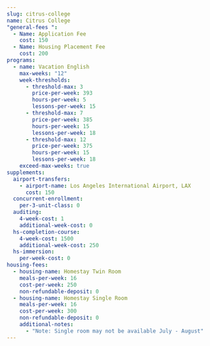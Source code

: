 ```yaml
---
slug: citrus-college
name: Citrus College
"general-fees ":
  - Name: Application Fee
    cost: 150
  - Name: Housing Placement Fee
    cost: 200
programs:
  - name: Vacation English
    max-weeks: "12"
    week-thresholds:
      - threshold-max: 3
        price-per-week: 393
        hours-per-week: 5
        lessons-per-week: 15
      - threshold-max: 7
        price-per-week: 385
        hours-per-week: 15
        lessons-per-week: 18
      - threshold-max: 12
        price-per-week: 375
        hours-per-week: 15
        lessons-per-week: 18
    exceed-max-weeks: true
supplements:
  airport-transfers:
    - airport-name: Los Angeles International Airport, LAX
      cost: 150
  concurrent-enrollment:
    per-3-unit-class: 0
  auditing:
    4-week-cost: 1
    additional-week-cost: 0
  hs-completion-course:
    4-week-cost: 1500
    additional-week-cost: 250
  hs-immersion:
    per-week-cost: 0
housing-fees:
  - housing-name: Homestay Twin Room
    meals-per-week: 16
    cost-per-week: 250
    non-refundable-deposit: 0
  - housing-name: Homestay Single Room
    meals-per-week: 16
    cost-per-week: 300
    non-refundable-deposit: 0
    additional-notes:
      - "Note: Single room may not be available July - August"
---
```


